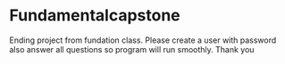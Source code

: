 # Fundamentalcapstone

Ending project from fundation class. Please create a user with password also answer all questions so program will run smoothly.  Thank you
